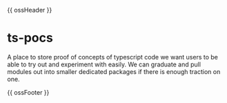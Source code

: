 {{ ossHeader }}

# ts-pocs

A place to store proof of concepts of typescript code we want users to be able to try out and experiment with easily. We can graduate and pull modules out into smaller dedicated packages if there is enough traction on one.

{{ ossFooter }}